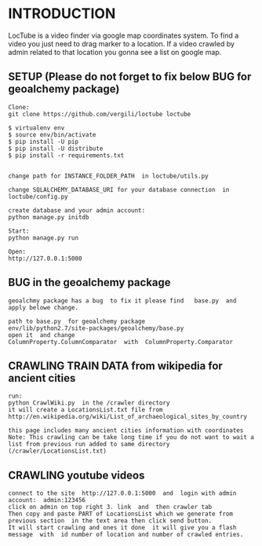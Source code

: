 # INTRODUCTION

LocTube is a video finder via google map  coordinates system. 
To find a video you just need to drag marker to a location. If a video crawled by admin related to that location
you gonna see a list on google map. 



## SETUP  (Please do not forget to fix below BUG for geoalchemy package)

	Clone:
    git clone https://github.com/vergili/loctube loctube
    
    $ virtualenv env 
    $ source env/bin/activate 
    $ pip install -U pip 
    $ pip install -U distribute 
    $ pip install -r requirements.txt
    
    
    change path for INSTANCE_FOLDER_PATH  in loctube/utils.py  
    
    change SQLALCHEMY_DATABASE_URI for your database connection  in loctube/config.py
  
	create database and your admin account:
    python manage.py initdb
 
	Start: 
    python manage.py run

	Open:
    http://127.0.0.1:5000  
   
## BUG in the geoalchemy package
    geoalchmy package has a bug  to fix it please find   base.py  and apply belowe change. 

    path to base.py  for geoalchemy package
    env/lib/python2.7/site-packages/geoalchemy/base.py
    open it  and change  
    ColumnProperty.ColumnComparator  with  ColumnProperty.Comparator 
    

## CRAWLING TRAIN DATA from wikipedia for ancient cities 

	run: 
	python CrawlWiki.py  in the /crawler directory
	it will create a LocationsList.txt file from 
	http://en.wikipedia.org/wiki/List_of_archaeological_sites_by_country

	this page includes many ancient cities information with coordinates 
	Note: This crawling can be take long time if you do not want to wait a list from previous run added to same directory (/crawler/LocationsList.txt)

## CRAWLING youtube videos 

	connect to the site  http://127.0.0.1:5000  and  login with admin account:  admin:123456
	click on admin on top right 3. link  and  then crawler tab 
	Then copy and paste PART of LocationsList which we generate from previous section  in the text area then click send button. 
	It will start crawling and ones it done  it will give you a flash message  with  id number of location and number of crawled entries.

	
